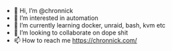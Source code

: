 - 👋 Hi, I’m @chronnick
- 👀 I’m interested in automation
- 🌱 I’m currently learning docker, unraid, bash, kvm etc
- 💞️ I’m looking to collaborate on dope shit
- 📫 How to reach me https://chronnick.com/

<!---
chronnick/chronnick is a ✨ special ✨ repository because its `README.md` (this file) appears on your GitHub profile.
You can click the Preview link to take a look at your changes.
--->
